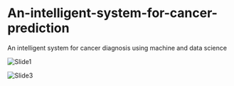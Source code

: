 # An-intelligent-system-for-cancer-prediction
An intelligent  system for cancer diagnosis using machine and data science

![Slide1](https://github.com/MuhammadZulqarnainshabbir/An-intelligent-system-for-cancer-prediction/assets/64017518/ada710a6-49b1-4c6a-8ded-e3d5cf6fc781)

![Slide3](https://github.com/MuhammadZulqarnainshabbir/An-intelligent-system-for-cancer-prediction/assets/64017518/00f09bdd-379f-4c8f-a9b6-f419d733ae2b)
